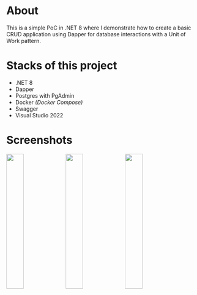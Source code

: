 # About
This is a simple PoC in .NET 8 where I demonstrate how to create a basic CRUD application using Dapper for database interactions with a Unit of Work pattern.

# Stacks of this project
- .NET 8   
- Dapper   
- Postgres with PgAdmin
- Docker _(Docker Compose)_
- Swagger   
- Visual Studio 2022   

# Screenshots

<div align="left">
    <img src="https://github.com/user-attachments/assets/87363b21-171e-45fb-a48d-a1f4d64a09c0" width="30%">
    <img src="https://github.com/user-attachments/assets/c6a863fa-a760-4648-b2bd-cea69417c53e" width="30%">
    <img src="(https://github.com/user-attachments/assets/be5602d3-2fa9-4502-92e2-4517b521570f" width="30%">
</div>
